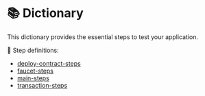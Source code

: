 # 📚 Dictionary


This dictionary provides the essential steps to test your application.


📖  Step definitions:


 - [deploy-contract-steps](deploy-contract-steps.md)
 - [faucet-steps](faucet-steps.md)
 - [main-steps](main-steps.md)
 - [transaction-steps](transaction-steps.md)
